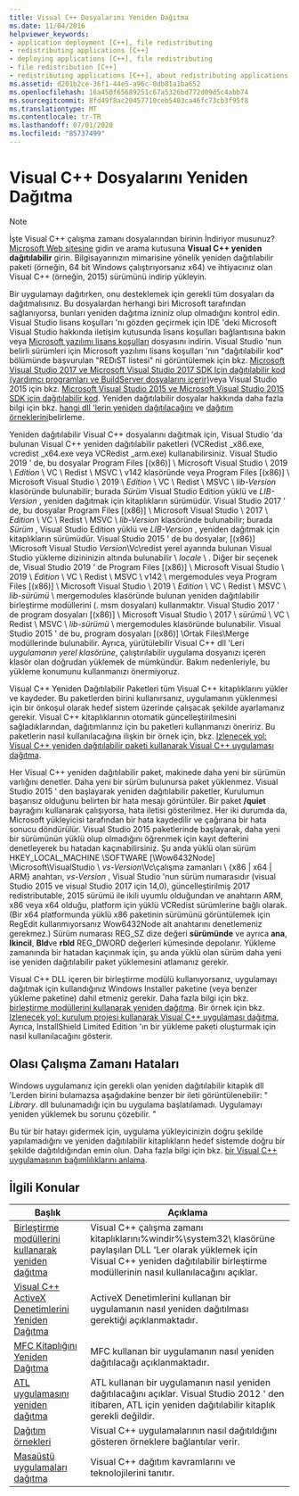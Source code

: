 ```yaml
---
title: Visual C++ Dosyalarını Yeniden Dağıtma
ms.date: 11/04/2016
helpviewer_keywords:
- application deployment [C++], file redistributing
- redistributing applications [C++]
- deploying applications [C++], file redistributing
- file redistribution [C++]
- redistributing applications [C++], about redistributing applications
ms.assetid: d201b2ce-36f1-44e5-a96c-0db81a1ba652
ms.openlocfilehash: 16a450f65689251c67a5326bd772d09d5c4abb74
ms.sourcegitcommit: 8fd49f8ac20457710ceb5403ca46fc73cb3f95f8
ms.translationtype: MT
ms.contentlocale: tr-TR
ms.lasthandoff: 07/01/2020
ms.locfileid: "85737499"
---
```

# <a name="redistributing-visual-c-files"></a>Visual C++ Dosyalarını Yeniden Dağıtma

> [!NOTE]
> İşte Visual C++ çalışma zamanı dosyalarından birinin İndiriyor musunuz? [Microsoft Web sitesine](https://www.microsoft.com/) gidin ve arama kutusuna **Visual C++ yeniden dağıtılabilir** girin. Bilgisayarınızın mimarisine yönelik yeniden dağıtılabilir paketi (örneğin, 64 bit Windows çalıştırıyorsanız x64) ve ihtiyacınız olan Visual C++ (örneğin, 2015) sürümünü indirip yükleyin.

Bir uygulamayı dağıtırken, onu desteklemek için gerekli tüm dosyaları da dağıtmalısınız. Bu dosyalardan herhangi biri Microsoft tarafından sağlanıyorsa, bunları yeniden dağıtma izniniz olup olmadığını kontrol edin. Visual Studio lisans koşulları 'nı gözden geçirmek için IDE 'deki Microsoft Visual Studio hakkında iletişim kutusunda lisans koşulları bağlantısına bakın veya [Microsoft yazılımı lisans koşulları](https://visualstudio.microsoft.com/license-terms/mlt687465/) dosyasını indirin. Visual Studio 'nun belirli sürümleri için Microsoft yazılımı lisans koşulları 'nın "dağıtılabilir kod" bölümünde başvurulan "REDıST listesi" ni görüntülemek için bkz. [Microsoft Visual Studio 2017 ve Microsoft Visual Studio 2017 SDK Için dağıtılabilir kod (yardımcı programları ve BuildServer dosyalarını içerir)](/visualstudio/productinfo/2017-redistribution-vs)veya Visual Studio 2015 için bkz. [Microsoft Visual Studio 2015 ve Microsoft Visual Studio 2015 SDK için dağıtılabilir kod](/visualstudio/productinfo/2015-redistribution-vs). Yeniden dağıtılabilir dosyalar hakkında daha fazla bilgi için bkz. [hangi dll 'lerin yeniden dağıtılacağını](determining-which-dlls-to-redistribute.md) ve [dağıtım örneklerini](deployment-examples.md)belirleme.

Yeniden dağıtılabilir Visual C++ dosyalarını dağıtmak için, Visual Studio 'da bulunan Visual C++ yeniden dağıtılabilir paketleri (VCRedist \_x86.exe, vcredist \_x64.exe veya VCRedist \_arm.exe) kullanabilirsiniz. Visual Studio 2019 ' de, bu dosyalar Program Files [(x86)] \\ Microsoft Visual Studio \\ 2019 \\ _Edition_ \\ VC \\ Redist \\ MSVC \\ v142 klasöründe veya Program Files [(x86)] \\ Microsoft Visual Studio \\ 2019 \\ _Edition_ \\ VC \\ Redist \\ MSVC \\ _lib-Version_ klasöründe bulunabilir; burada _Sürüm_ Visual Studio Edition yüklü ve _LIB-Version_ , yeniden dağıtmak için kitaplıkların sürümüdür. Visual Studio 2017 ' de, bu dosyalar Program Files [(x86)] \\ Microsoft Visual Studio \\ 2017 \\ _Edition_ \\ VC \\ Redist \\ MSVC \\ _lib-Version_ klasöründe bulunabilir; burada _Sürüm_ , Visual Studio Edition yüklü ve _LIB-Version_ , yeniden dağıtmak için kitaplıkların sürümüdür. Visual Studio 2015 ' de bu dosyalar, [(x86)] \Microsoft Visual Studio *Version*\Vc\redist yerel ayarında bulunan Visual Studio yükleme dizininizin altında bulunabilir \\ *locale* \\ . Diğer bir seçenek de, Visual Studio 2019 ' de Program Files [(x86)] \\ Microsoft Visual Studio \\ 2019 \\ _Edition_ \\ VC \\ Redist \\ MSVC \\ v142 \\ mergemodules veya Program Files [(x86)] \\ Microsoft Visual Studio \\ 2019 \\ _Edition_ \\ VC \\ Redist \\ MSVC \\ _lib-sürümü_ \\ mergemodules klasöründe bulunan yeniden dağıtılabilir birleştirme modüllerini (. msm dosyaları) kullanmaktır. Visual Studio 2017 ' de program dosyaları [(x86)] \\ Microsoft Visual Studio \\ 2017 \\ _sürümü_ \\ VC \\ Redist \\ MSVC \\ _lib-sürümü_ \\ mergemodules klasöründe bulunabilir. Visual Studio 2015 ' de bu, program dosyaları [(x86)] \Ortak Files\Merge modüllerinde bulunabilir. Ayrıca, yürütülebilir Visual C++ dll 'Leri *uygulamanın yerel klasörüne*, çalıştırılabilir uygulama dosyanızı içeren klasör olan doğrudan yüklemek de mümkündür. Bakım nedenleriyle, bu yükleme konumunu kullanmanızı önermiyoruz.

Visual C++ Yeniden Dağıtılabilir Paketleri tüm Visual C++ kitaplıklarını yükler ve kaydeder. Bu paketlerden birini kullanırsanız, uygulamanın yüklenmesi için bir önkoşul olarak hedef sistem üzerinde çalışacak şekilde ayarlamanız gerekir. Visual C++ kitaplıklarının otomatik güncelleştirilmesini sağladıklarından, dağıtımlarınız için bu paketleri kullanmanızı öneririz. Bu paketlerin nasıl kullanılacağına ilişkin bir örnek için, bkz. [Izlenecek yol: Visual C++ yeniden dağıtılabilir paketi kullanarak Visual C++ uygulaması dağıtma](deploying-visual-cpp-application-by-using-the-vcpp-redistributable-package.md).

Her Visual C++ yeniden dağıtılabilir paket, makinede daha yeni bir sürümün varlığını denetler. Daha yeni bir sürüm bulunursa paket yüklenmez. Visual Studio 2015 ' den başlayarak yeniden dağıtılabilir paketler, Kurulumun başarısız olduğunu belirten bir hata mesajı görüntüler. Bir paket **/quiet** bayrağını kullanarak çalışıyorsa, hata iletisi gösterilmez. Her iki durumda da, Microsoft yükleyicisi tarafından bir hata kaydedilir ve çağırana bir hata sonucu döndürülür. Visual Studio 2015 paketlerinde başlayarak, daha yeni bir sürümünün yüklü olup olmadığını öğrenmek için kayıt defterini denetleyerek bu hatadan kaçınabilirsiniz. Şu anda yüklü olan sürüm HKEY_LOCAL_MACHINE \SOFTWARE [\Wow6432Node] \Microsoft\VisualStudio \\ _vs-Version_\Vc\çalışma zamanları \\ {x86 | x64 | ARM} anahtarı, _vs-Version_ , Visual Studio 'nun sürüm numarasıdır (visual Studio 2015 ve visual Studio 2017 için 14,0), güncelleştirilmiş 2017 redistributable, 2015 sürümü ile ikili uyumlu olduğundan ve anahtarın ARM, x86 veya x64 olduğu, platform için yüklü VCRedist sürümlerine bağlı olarak. (Bir x64 platformunda yüklü x86 paketinin sürümünü görüntülemek için RegEdit kullanmıyorsanız Wow6432Node alt anahtarını denetlemeniz gerekmez.) Sürüm numarası REG_SZ dize değeri **sürümünde** ve ayrıca **ana**, **Ikincil**, **Bld**ve **rbld** REG_DWORD değerleri kümesinde depolanır. Yükleme zamanında bir hatadan kaçınmak için, şu anda yüklü olan sürüm daha yeni ise yeniden dağıtılabilir paket yüklemesini atlamanız gerekir.

Visual C++ DLL içeren bir birleştirme modülü kullanıyorsanız, uygulamayı dağıtmak için kullandığınız Windows Installer paketine (veya benzer yükleme paketine) dahil etmeniz gerekir. Daha fazla bilgi için bkz. [birleştirme modüllerini kullanarak yeniden dağıtma](redistributing-components-by-using-merge-modules.md). Bir örnek için bkz. [Izlenecek yol: kurulum projesi kullanarak Visual C++ uygulaması dağıtma](walkthrough-deploying-a-visual-cpp-application-by-using-a-setup-project.md), Ayrıca, InstallShield Limited Edition 'ın bir yükleme paketi oluşturmak için nasıl kullanılacağını gösterir.

## <a name="potential-run-time-errors"></a>Olası Çalışma Zamanı Hataları

Windows uygulamanız için gerekli olan yeniden dağıtılabilir kitaplık dll 'Lerden birini bulamazsa aşağıdakine benzer bir ileti görüntülenebilir: " *Library*. dll bulunamadığı için bu uygulama başlatılamadı. Uygulamayı yeniden yüklemek bu sorunu çözebilir. "

Bu tür bir hatayı gidermek için, uygulama yükleyicinizin doğru şekilde yapılamadığını ve yeniden dağıtılabilir kitaplıkların hedef sistemde doğru bir şekilde dağıtıldığından emin olun. Daha fazla bilgi için bkz. [bir Visual C++ uygulamasının bağımlılıklarını anlama](understanding-the-dependencies-of-a-visual-cpp-application.md).

## <a name="related-topics"></a>İlgili Konular

|Başlık|Açıklama|
|-----------|-----------------|
|[Birleştirme modüllerini kullanarak yeniden dağıtma](redistributing-components-by-using-merge-modules.md)|Visual C++ çalışma zamanı kitaplıklarını%windir%\system32\ klasörüne paylaşılan DLL 'Ler olarak yüklemek için Visual C++ yeniden dağıtılabilir birleştirme modüllerinin nasıl kullanılacağını açıklar.|
|[Visual C++ ActiveX Denetimlerini Yeniden Dağıtma](redistributing-visual-cpp-activex-controls.md)|ActiveX Denetimlerini kullanan bir uygulamanın nasıl yeniden dağıtılması gerektiği açıklanmaktadır.|
|[MFC Kitaplığını Yeniden Dağıtma](redistributing-the-mfc-library.md)|MFC kullanan bir uygulamanın nasıl yeniden dağıtılacağı açıklanmaktadır.|
|[ATL uygulamasını yeniden dağıtma](redistributing-an-atl-application.md)|ATL kullanan bir uygulamanın nasıl yeniden dağıtılacağını açıklar. Visual Studio 2012 ' den itibaren, ATL için yeniden dağıtılabilir kitaplık gerekli değildir.|
|[Dağıtım örnekleri](deployment-examples.md)|Visual C++ uygulamalarının nasıl dağıtıldığını gösteren örneklere bağlantılar verir.|
|[Masaüstü uygulamaları dağıtma](deploying-native-desktop-applications-visual-cpp.md)|Visual C++ dağıtım kavramlarını ve teknolojilerini tanıtır.|
